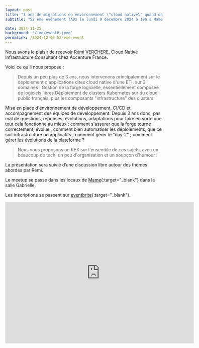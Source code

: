 ```yaml
---
layout: post
title: "3 ans de migrations en environnement \"cloud native\" quand on n'est ni une startup, ni dans le CAC40"
subtitle: "52 ème événement TADx le lundi 9 décembre 2024 à 19h à Mame (Tours, 37)"

date: 2024-11-25
background: '/img/event6.jpeg'
permalink: /2024-12-09-52-eme-event
---
```

Nous avons le plaisir de recevoir [Rémi VERCHERE](https://www.linkedin.com/in/rverchere/), Cloud Native Infrastructure Consultant chez Accenture France.

Voici ce qu'il nous propose :


>Depuis un peu plus de 3 ans, nous intervenons principalement sur le déploiement d'applications dites cloud native d'une ETI, sur 3 domaines :
Gestion de la forge logicielle, essentiellement composée de logiciels libres
Déploiement de clusters Kubernetes sur du cloud public français, plus les composants "infrastructure" des clusters.
>
Mise en place d'environnement de développement, CI/CD et accompagnement des équipes de développement.
Depuis 3 ans donc, pas mal de questions, réponses, évolutions, adaptations pour faire en sorte que tout cela fonctionne au mieux : comment s'assurer que la forge tourne correctement, évolue ; comment bien automatiser les déploiements, que ce soit infrastructure ou applicatifs ; comment gérer le "day-2" ; comment gérer les évolutions de la plateforme ?

>Nous vous proposons un REX sur l'ensemble de ces sujets, avec un beaucoup de tech, un peu d'organisation et un soupçon d'humour !

La présentation sera suivie d’une discussion libre autour des thèmes abordés par Rémi.

Le meetup se passe dans les locaux de [Mame](https://mame-tours.com){:target="_blank"} dans la salle Gabrielle.

Les inscriptions se passent sur [eventbrite](https://www.eventbrite.fr/e/billets-tadx-3-ans-de-migrations-en-environnement-cloud-native-1094634654719){:target="_blank"}.

<iframe src="https://www.google.com/maps/embed?pb=!1m14!1m8!1m3!1d5401.937664338934!2d0.668619!3d47.393041!3m2!1i1024!2i768!4f13.1!3m3!1m2!1s0x0%3A0xf59dd58d55f79b77!2sMAME!5e0!3m2!1sfr!2sfr!4v1572774528763!5m2!1sfr!2sfr" width="600" height="450" frameborder="0" style="border:0;" allowfullscreen=""></iframe>